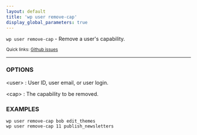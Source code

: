 ```yaml
---
layout: default
title: 'wp user remove-cap'
display_global_parameters: true
---
```


`wp user remove-cap` - Remove a user's capability.

<small>Quick links: <a href="https://github.com/wp-cli/wp-cli/issues?q=is%3Aopen+label%3Acommand%3Aremove-cap+sort%3Aupdated-desc">Github issues</a></small>

<hr />

### OPTIONS

&lt;user&gt;
: User ID, user email, or user login.

&lt;cap&gt;
: The capability to be removed.

### EXAMPLES

    wp user remove-cap bob edit_themes
    wp user remove-cap 11 publish_newsletters



